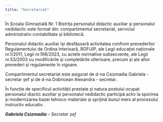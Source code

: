 ```yaml
---
title: "Secretariat"
---
```

În Școala Gimnazială Nr. 1 Bistrița personalul didactic auxiliar și personalul nedidactic este format din: compartimentul secretariat, serviciul administrativ-contabilitate și bibliotecă.

Personalul didactic auxiliar își desfășoară activitatea confrom prevederilor Regulamentului de Ordina Interioară, ROFUIP, ale Legii educației naționale nr.1/2011, Legii nr.198/2023, cu actele normative subsecvente, ale Legii nr.53/2003 cu modificările și completările ulterioare, precum și ale altor prevederi și regulamente în vigoare.

Compartimentul secretariat este asigurat de d-na Csizmadia Gabriela - secretar șef  și de d-na Dobricean Alexandra - secretar.

În funcție de specificul activității prestate și natura postului ocupat personalul diactic auxiliar și personalul nedidactic participă activ la sporirea și modernizarea bazei tehnico-materiale și sprijină bunul mers  al procesului instructiv educativ.


***Gabriela Csizmadia*** – *Secretar șef*
